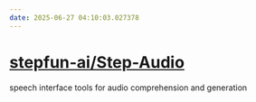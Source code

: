 ```yaml
---
date: 2025-06-27 04:10:03.027378
---
```


# [stepfun-ai/Step-Audio](https://github.com/stepfun-ai/Step-Audio)

speech interface tools for audio comprehension and generation